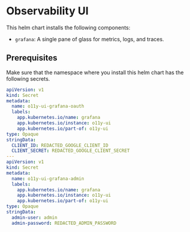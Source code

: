 # Observability UI

This helm chart installs the following components:

- `grafana`: A single pane of glass for metrics, logs, and traces.

## Prerequisites

Make sure that the namespace where you install this helm chart has the following secrets.

```yaml
apiVersion: v1
kind: Secret
metadata:
  name: o11y-ui-grafana-oauth
  labels:
    app.kubernetes.io/name: grafana
    app.kubernetes.io/instance: o11y-ui
    app.kubernetes.io/part-of: o11y-ui
type: Opaque
stringData:
  CLIENT_ID: REDACTED_GOOGLE_CLIENT_ID
  CLIENT_SECRET: REDACTED_GOOGLE_CLIENT_SECRET
---
apiVersion: v1
kind: Secret
metadata:
  name: o11y-ui-grafana-admin
  labels:
    app.kubernetes.io/name: grafana
    app.kubernetes.io/instance: o11y-ui
    app.kubernetes.io/part-of: o11y-ui
type: Opaque
stringData:
  admin-user: admin
  admin-password: REDACTED_ADMIN_PASSWORD
```
